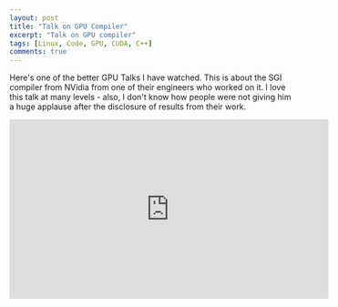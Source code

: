 ```yaml
---
layout: post
title: "Talk on GPU Compiler"
excerpt: "Talk on GPU compiler"
tags: [Linux, Code, GPU, CUDA, C++]
comments: true
---
```

Here's one of the better GPU Talks I have watched. This is about the SGI
compiler from NVidia from one of their engineers who worked on it. I love this
talk at many levels - also, I don't know how people were not giving him a huge
applause after the disclosure of results from their work.

<iframe width="560" height="315" src="https://www.youtube-nocookie.com/embed/cbbKEAWf1ow" frameborder="0" allow="accelerometer; autoplay; encrypted-media; gyroscope; picture-in-picture" allowfullscreen></iframe>
